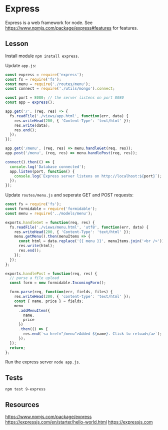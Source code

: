 # Express

Express is a web framework for node. See https://www.npmjs.com/package/express#features for features.

## Lesson

Install module `npm install express`.

Update `app.js`:

```js
const express = require('express');
const fs = require('fs');
const menu = require('./routes/menu');
const connect = require('./utils/mongo').connect;

const port = 8080; // the server listens on port 8080
const app = express();

app.get('/', (req, res) => {
  fs.readFile('./views/app.html', function(err, data) {
    res.writeHead(200, { 'Content-Type': 'text/html' });
    res.write(data);
    res.end();
  });
});

app.get('/menu', (req, res) => menu.handleGet(req, res));
app.post('/menu', (req, res) => menu.handlePost(req, res));

connect().then(() => {
  console.log('Database connected');
  app.listen(port, function() {
    console.log(`Express server listens on http://localhost:${port}`);
  });
});
```

Update `routes/menu.js` and seperate GET and POST requests:

```js
const fs = require('fs');
const formidable = require('formidable');
const menu = require('../models/menu');

exports.handleGet = function(req, res) {
  fs.readFile('./views/menu.html', 'utf8', function(err, data) {
    res.writeHead(200, { 'Content-Type': 'text/html' });
    menu.getMenu().then(menuItems => {
      const html = data.replace('{{ menu }}', menuItems.join('<br />'));
      res.write(html);
      res.end();
    });
  });
};

exports.handlePost = function(req, res) {
  // parse a file upload
  const form = new formidable.IncomingForm();

  form.parse(req, function(err, fields, files) {
    res.writeHead(200, { 'content-type': 'text/html' });
    const { name, price } = fields;
    menu
      .addMenuItem({
        name,
        price
      })
      .then(() => {
        res.end(`<a href="/menu">Added ${name}. Click to reload</a>`);
      });
  });
  return;
};
```

Run the express server `node app.js`.

## Tests

`npm test 9-express`

## Resources

https://www.npmjs.com/package/express
https://expressjs.com/en/starter/hello-world.html
https://expressjs.com
